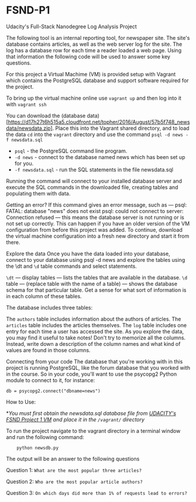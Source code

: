 # FSND-P1

Udacity's Full-Stack Nanodegree
Log Analysis Project

The following tool is an internal reporting tool, for newspaper site. The site's database contains articles, as well as the web server log for the site. The log has a database row for each time a reader loaded a web page. Using that information the following code will be used to answer some key questions.

For this project a Virtual Machime (VM) is provided setup with Vagrant which contains the PostgreSQL database and support software required for the project.

To bring up the virtual machine online use `vagrant up` and then log into it with `vagrant ssh`

You can download the (database data)[https://d17h27t6h515a5.cloudfront.net/topher/2016/August/57b5f748_newsdata/newsdata.zip]. Place this into the Vagrant shared directory, and to load the data `cd` into the `vagrant` directory and use the command `psql -d news -f newsdata.sql`

- `psql` - the PostgreSQL command line program.
- `-d news` - connect to the database named news which has been set up for you.
-  `-f newsdata.sql` - run the SQL statements in the file newsdata.sql

Running the command will connect to your installed database server and execute the SQL commands in the downloaded file, creating tables and populating them with data.



Getting an error?
If this command gives an error message, such as —
psql: FATAL: database "news" does not exist
psql: could not connect to server: Connection refused
— this means the database server is not running or is not set up correctly. This can happen if you have an older version of the VM configuration from before this project was added. To continue, download the virtual machine configuration into a fresh new directory and start it from there.

Explore the data
Once you have the data loaded into your database, connect to your database using psql -d news and explore the tables using the \dt and `\d` table commands and select statements.

`\dt` — display tables — lists the tables that are available in the database.
`\d` table — (replace table with the name of a table) — shows the database schema for that particular table.
Get a sense for what sort of information is in each column of these tables.

The database includes three tables:

The `authors` table includes information about the authors of articles.
The `articles` table includes the articles themselves.
The `log` table includes one entry for each time a user has accessed the site.
As you explore the data, you may find it useful to take notes! Don't try to memorize all the columns. Instead, write down a description of the column names and what kind of values are found in those columns.

Connecting from your code
The database that you're working with in this project is running PostgreSQL, like the forum database that you worked with in the course. So in your code, you'll want to use the psycopg2 Python module to connect to it, for instance:

`db = psycopg2.connect("dbname=news")`




How to Use:

**You must first obtain the newsdata.sql database file from [UDACITY's FSND Project 1 VM](https://d17h27t6h515a5.cloudfront.net/topher/2016/August/57b5f748_newsdata/newsdata.zip) and place it in the `/vagrant/` directory*

To run the project navigate to the vagrant directory in a terminal window and run the following command:

        python newsdb.py


The output will be an answer to the following questions

Question 1: `What are the most popular three articles?`


Question 2: `Who are the most popular article authors?`


Question 3: `On which days did more than 1% of requests lead to errors?`
